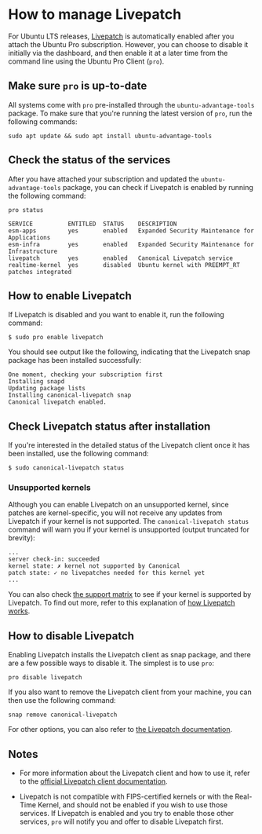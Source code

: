 # How to manage Livepatch

For Ubuntu LTS releases, [Livepatch](https://ubuntu.com/security/livepatch) is
automatically enabled after you attach the Ubuntu Pro subscription. However,
you can choose to disable it initially via the dashboard, and then enable it
at a later time from the command line using the Ubuntu Pro Client (`pro`). 

## Make sure `pro` is up-to-date

All systems come with `pro` pre-installed through the `ubuntu-advantage-tools`
package. To make sure that you're running the latest version of `pro`, run the
following commands:

```console
sudo apt update && sudo apt install ubuntu-advantage-tools
```

## Check the status of the services

After you have attached your subscription and updated the
`ubuntu-advantage-tools` package, you can check if Livepatch is enabled by
running the following command:

```console
pro status
```

```console
SERVICE          ENTITLED  STATUS    DESCRIPTION
esm-apps         yes       enabled   Expanded Security Maintenance for Applications
esm-infra        yes       enabled   Expanded Security Maintenance for Infrastructure
livepatch        yes       enabled   Canonical Livepatch service
realtime-kernel  yes       disabled  Ubuntu kernel with PREEMPT_RT patches integrated
```

## How to enable Livepatch

If Livepatch is disabled and you want to enable it, run the following command:

```console
$ sudo pro enable livepatch
```

You should see output like the following, indicating that the Livepatch snap
package has been installed successfully:

```
One moment, checking your subscription first
Installing snapd
Updating package lists
Installing canonical-livepatch snap
Canonical livepatch enabled.
```

## Check Livepatch status after installation

If you're interested in the detailed status of the Livepatch client once it has
been installed, use the following command:

```console
$ sudo canonical-livepatch status
```

### Unsupported kernels

Although you can enable Livepatch on an unsupported kernel, since patches are
kernel-specific, you will not receive any updates from Livepatch if your kernel
is not supported. The `canonical-livepatch status` command will warn you if
your kernel is unsupported (output truncated for brevity):

```console
...
server check-in: succeeded
kernel state: ✗ kernel not supported by Canonical 
patch state: ✓ no livepatches needed for this kernel yet
...
```

You can also check [the support matrix](https://ubuntu.com/security/livepatch/docs/kernels)
to see if your kernel is supported by Livepatch. To find out more, refer to
this explanation of
[how Livepatch works](https://ubuntu.com/security/livepatch/docs/livepatch/explanation/howitworks).

## How to disable Livepatch

Enabling Livepatch installs the Livepatch client as snap package, and there are
a few possible ways to disable it. The simplest is to use `pro`:

```console
pro disable livepatch
```

If you also want to remove the Livepatch client from your machine, you can
then use the following command:

```console
snap remove canonical-livepatch
```

For other options, you can also refer to [the Livepatch documentation](https://ubuntu.com/security/livepatch/docs/livepatch/how-to/disable).

## Notes

- For more information about the Livepatch client and how to use it, refer to
  the [official Livepatch client documentation](https://ubuntu.com/security/livepatch/docs).

- Livepatch is not compatible with FIPS-certified kernels or with the
  Real-Time Kernel, and should not be enabled if you wish to use those services.
  If Livepatch is enabled and you try to enable those other services, `pro` will
  notify you and offer to disable Livepatch first.
